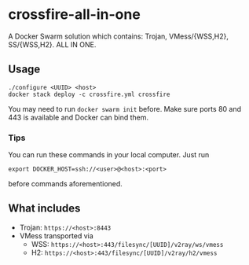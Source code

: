 # crossfire-all-in-one
A Docker Swarm solution which contains: Trojan, VMess/{WSS,H2}, SS/{WSS,H2}. ALL IN ONE.

## Usage
```
./configure <UUID> <host>
docker stack deploy -c crossfire.yml crossfire
```

You may need to run `docker swarm init` before.
Make sure ports 80 and 443 is available and Docker can bind them.

### Tips
You can run these commands in your local computer.
Just run
```
export DOCKER_HOST=ssh://<user>@<host>:<port>
```
before commands aforementioned.

## What includes

- Trojan: `https://<host>:8443`
- VMess transported via
  - WSS: `https://<host>:443/filesync/[UUID]/v2ray/ws/vmess`
  - H2: `https://<host>:443/filesync/[UUID]/v2ray/h2/vmess`
